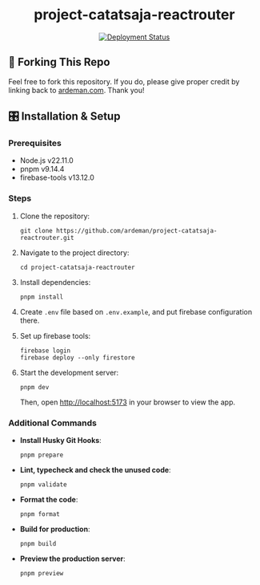 <h1 align="center">
  project-catatsaja-reactrouter
</h1>

<p align="center">
  <a href="https://github.com/ardeman/project-catatsaja-reactrouter/actions/workflows/firebase-remix.yml" target="_blank">
    <img src="https://github.com/ardeman/project-catatsaja-reactrouter/actions/workflows/firebase-remix.yml/badge.svg?branch=main" alt="Deployment Status" />
  </a>
</p>

## 🍴 Forking This Repo

Feel free to fork this repository. If you do, please give proper credit by linking back to [ardeman.com](https://ardeman.com/). Thank you!

## 🎛️ Installation & Setup

### Prerequisites

- Node.js v22.11.0
- pnpm v9.14.4
- firebase-tools v13.12.0

### Steps

1. Clone the repository:

   ```shell
   git clone https://github.com/ardeman/project-catatsaja-reactrouter.git
   ```

2. Navigate to the project directory:

   ```shell
   cd project-catatsaja-reactrouter
   ```

3. Install dependencies:

   ```shell
   pnpm install
   ```

4. Create `.env` file based on `.env.example`, and put firebase configuration there.

5. Set up firebase tools:

   ```shell
   firebase login
   firebase deploy --only firestore
   ```

6. Start the development server:

   ```shell
   pnpm dev
   ```

   Then, open [http://localhost:5173](http://localhost:5173) in your browser to view the app.

### Additional Commands

- **Install Husky Git Hooks**:

  ```shell
  pnpm prepare
  ```

- **Lint, typecheck and check the unused code**:

  ```shell
  pnpm validate
  ```

- **Format the code**:

  ```shell
  pnpm format
  ```

- **Build for production**:

  ```shell
  pnpm build
  ```

- **Preview the production server**:

  ```shell
  pnpm preview
  ```
